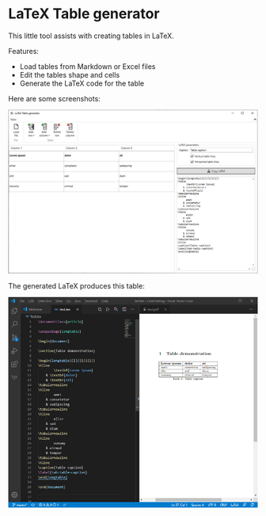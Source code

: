# LaTeX Table generator

This little tool assists with creating tables in LaTeX. 

Features:

- Load tables from Markdown or Excel files
- Edit the tables shape and cells
- Generate the LaTeX code for the table



Here are some screenshots:

![LaTeXTableGenerator](https://raw.githubusercontent.com/Bennik2000/LaTeXTableGenerator/master/Screenshots/LaTeXTableGenerator.png)

The generated LaTeX produces this table:

![Generated LaTeX](https://raw.githubusercontent.com/Bennik2000/LaTeXTableGenerator/master/Screenshots/GeneratedLaTeX.png)
